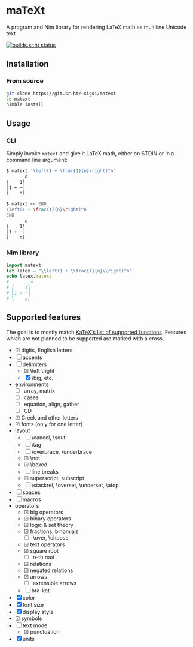 # maTeXt

A program and Nim library for rendering LaTeX math as multiline Unicode text

[![builds.sr.ht status](https://builds.sr.ht/~xigoi/matext.svg)](https://builds.sr.ht/~xigoi/matext?)

## Installation

### From source

```bash
git clone https://git.sr.ht/~xigoi/matext
cd matext
nimble install
```

## Usage

### CLI

Simply invoke `matext` and give it LaTeX math, either on STDIN or in a command line argument:

```bash
$ matext '\left(1 + \frac{1}{n}\right)^n'
       𝑛
⎛    1⎞
⎜1 + ─⎟
⎝    𝑛⎠

$ matext << END
\left(1 + \frac{1}{n}\right)^n
END
       𝑛
⎛    1⎞
⎜1 + ─⎟
⎝    𝑛⎠
```

### Nim library

```nim
import matext
let latex = "\\left(1 + \\frac{1}{n}\\right)^n"
echo latex.matext
#        𝑛
# ⎛    1⎞
# ⎜1 + ─⎟
# ⎝    𝑛⎠
```

## Supported features

The goal is to mostly match [KaTeX's list of supported functions](https://katex.org/docs/supported.html). Features which are not planned to be supported are marked with a cross.

- ☑ digits, English letters
- ☐ accents
- ☐ delimiters
  - ☑ \left \right
  - ☒ \big, etc.
- environments
  - ☐ array, matrix
  - ☐ cases
  - ☐ equation, align, gather
  - ☐ CD
- ☑ Greek and other letters
- ☑ fonts (only for one letter)
- layout
  - ☐ \cancel, \sout
  - ☐ \tag
  - ☐ \overbrace, \underbrace
  - ☑ \not
  - ☑ \boxed
  - ☐ line breaks
  - ☑ superscript, subscript
  - ☐ \stackrel, \overset, \underset, \atop
- ☐ spaces
- ☐ macros
- operators
  - ☑ big operators
  - ☑ binary operators
  - ☑ logic & set theory
  - ☑ fractions, binomials
    - ☐ \over, \choose
  - ☑ text operators
  - ☑ square root
    - ☐ n-th root
  - ☑ relations
  - ☑ negated relations
  - ☑ arrows
    - ☐ extensible arrows
  - ☐ bra-ket
- ☒ color
- ☒ font size
- ☒ display style
- ☑ symbols
- ☐ text mode
  - ☑ punctuation
- ☒ units
